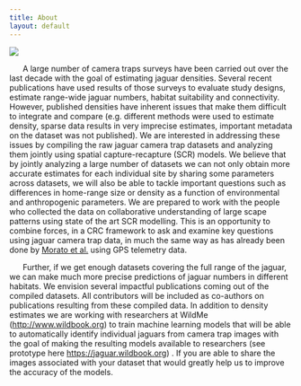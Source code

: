 ```yaml
---
title: About
layout: default
---
```


<div class="row content-row">
<div class="col-12 col-sm-3">
    <img src="{{ site.baseurl }}/images/jagsmap4circle.png">
</div>
<div class="col-12 col-sm-9">
    <p>&nbsp;&nbsp;&nbsp;&nbsp;&nbsp;&nbsp;A large number of camera traps surveys have been carried out over the last decade with the goal of estimating jaguar densities. Several recent publications have used results of those surveys to evaluate study designs, estimate range-wide jaguar numbers, habitat suitability and connectivity. However, published densities have inherent issues that make them difficult to integrate and compare (e.g. different methods were used to estimate density, sparse data results in very imprecise estimates, important metadata on the dataset was not published). We are interested in addressing these issues by compiling the raw jaguar camera trap datasets and analyzing them jointly using spatial capture-recapture (SCR) models. We believe that by jointly analyzing a large number of datasets we can not only obtain more accurate estimates for each individual site by sharing some parameters across datasets, we will also be able to tackle important questions such as differences in home-range size or density as a function of environmental and anthropogenic parameters. We are prepared to work with the people who collected the data on collaborative understanding of large scape patterns using state of the art SCR modelling.  This is an opportunity to combine forces, in a CRC framework to ask and examine key questions using jaguar camera trap data, in much the same way as has already been done by <a href="https://esajournals.onlinelibrary.wiley.com/doi/full/10.1002/ecy.2379">Morato et al.</a> using GPS telemetry data.</p>
    <p>&nbsp;&nbsp;&nbsp;&nbsp;&nbsp;&nbsp;Further, if we get enough datasets covering the full range of the jaguar, we can make much more precise predictions of jaguar numbers in different habitats. We envision several impactful publications coming out of the compiled datasets. All contributors will be included as co-authors on publications resulting from these compiled data. 
In addition to density estimates we are working with researchers at WildMe (<a href="http://www.wildbook.org">http://www.wildbook.org</a>) to train machine learning models that will be able to automatically identify individual jaguars from camera trap images with the goal of making the resulting models available to researchers (see prototype here <a href="https://jaguar.wildbook.org">https://jaguar.wildbook.org</a>) . If you are able to share the images associated with your dataset that would greatly help us to improve the accuracy of the models.</p>
